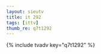 ```yaml
--- 
layout: sieutv
title: it 292
tags: [ittv]
thumb_re: q7t1292
---
```

{% include tvadv key="q7t1292" %} 

